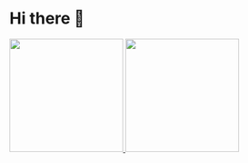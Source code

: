 <!--
**niksyarul/niksyarul** is a ✨ _special_ ✨ repository because its `README.md` (this file) appears on your GitHub profile.
-->
# Hi there 👋

<a href="https://github.com/niksyarul">
  <img src='https://github-readme-stats.vercel.app/api?username=niksyarul&show_icons=true&theme=vue&include_all_commits=true&count_private=true' height="200"></img>
</a>
<a href="https://github.com/niksyarul">
  <img src='https://github-readme-stats.vercel.app/api/top-langs/?username=niksyarul&langs_count=3&theme=vue' height="200"></img>
</a>
